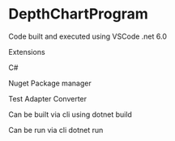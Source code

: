 # DepthChartProgram

Code built and executed using VSCode 
.net 6.0

Extensions

C#

Nuget Package manager

Test Adapter Converter


Can be built via cli using dotnet build

Can be run via cli dotnet run
